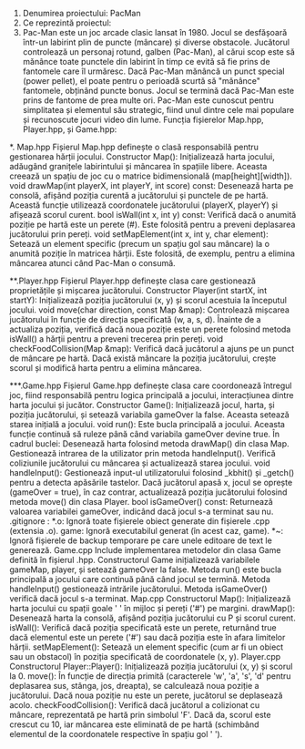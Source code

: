 1. Denumirea proiectului: PacMan 
2. Ce reprezintă proiectul:
3. Pac-Man este un joc arcade clasic lansat în 1980. Jocul se desfășoară într-un labirint plin de puncte (mâncare) și diverse obstacole. Jucătorul controlează un personaj rotund, galben (Pac-Man), al cărui scop este să mănânce toate punctele din labirint în timp ce evită să fie prins de fantomele care îl urmăresc. Dacă Pac-Man mănâncă un punct special (power pellet), el poate pentru o perioadă scurtă să "mănânce" fantomele, obținând puncte bonus. Jocul se termină dacă Pac-Man este prins de fantome de prea multe ori. Pac-Man este cunoscut pentru simplitatea și elementul său strategic, fiind unul dintre cele mai populare și recunoscute jocuri video din lume.
Funcția fișierelor Map.hpp, Player.hpp, și Game.hpp:

*. Map.hpp Fișierul Map.hpp definește o clasă responsabilă pentru gestionarea hărții jocului. Constructor Map(): Inițializează harta jocului, adăugând granițele labirintului și mâncarea în spațiile libere. Aceasta creează un spațiu de joc cu o matrice bidimensională (map[height][width]). void drawMap(int playerX, int playerY, int score) const: Desenează harta pe consolă, afișând poziția curentă a jucătorului și punctele de pe hartă. Această funcție utilizează coordonatele jucătorului (playerX, playerY) și afișează scorul curent. bool isWall(int x, int y) const: Verifică dacă o anumită poziție pe hartă este un perete (#). Este folosită pentru a preveni deplasarea jucătorului prin pereți. void setMapElement(int x, int y, char element): Setează un element specific (precum un spațiu gol sau mâncare) la o anumită poziție în matricea hărții. Este folosită, de exemplu, pentru a elimina mâncarea atunci când Pac-Man o consumă.

**.Player.hpp Fișierul Player.hpp definește clasa care gestionează proprietățile și mișcarea jucătorului. Constructor Player(int startX, int startY): Inițializează poziția jucătorului (x, y) și scorul acestuia la începutul jocului. void move(char direction, const Map &map): Controlează mișcarea jucătorului în funcție de direcția specificată (w, a, s, d). Înainte de a actualiza poziția, verifică dacă noua poziție este un perete folosind metoda isWall() a hărții pentru a preveni trecerea prin pereți. void checkFoodCollision(Map &map): Verifică dacă jucătorul a ajuns pe un punct de mâncare pe hartă. Dacă există mâncare la poziția jucătorului, crește scorul și modifică harta pentru a elimina mâncarea.

***.Game.hpp Fișierul Game.hpp definește clasa care coordonează întregul joc, fiind responsabilă pentru logica principală a jocului, interacțiunea dintre harta jocului și jucător. Constructor Game(): Inițializează jocul, harta, și poziția jucătorului, și setează variabila gameOver la false. Aceasta setează starea inițială a jocului. void run(): Este bucla principală a jocului. Aceasta funcție continuă să ruleze până când variabila gameOver devine true. În cadrul buclei: Desenează harta folosind metoda drawMap() din clasa Map. Gestionează intrarea de la utilizator prin metoda handleInput(). Verifică coliziunile jucătorului cu mâncarea și actualizează starea jocului. void handleInput(): Gestionează input-ul utilizatorului folosind _kbhit() și _getch() pentru a detecta apăsările tastelor. Dacă jucătorul apasă x, jocul se oprește (gameOver = true), în caz contrar, actualizează poziția jucătorului folosind metoda move() din clasa Player. bool isGameOver() const: Returnează valoarea variabilei gameOver, indicând dacă jocul s-a terminat sau nu.
.gitignore :
*.o: Ignoră toate fișierele obiect generate din fișierele .cpp (extensia .o).
game: Ignoră executabilul generat (în acest caz, game).
*~: Ignoră fișierele de backup temporare pe care unele editoare de text le generează.
 Game.cpp
Include implementarea metodelor din clasa Game definită în fișierul .hpp.
Constructorul Game inițializează variabilele gameMap, player, și setează gameOver la false.
Metoda run() este bucla principală a jocului care continuă până când jocul se termină.
Metoda handleInput() gestionează intrările jucătorului.
Metoda isGameOver() verifică dacă jocul s-a terminat.
  Map.cpp 
Constructorul Map(): Inițializează harta jocului cu spații goale ' ' în mijloc și pereți ('#') pe margini.
drawMap(): Desenează harta la consolă, afișând poziția jucătorului cu P și scorul curent.
isWall(): Verifică dacă poziția specificată este un perete, returnând true dacă elementul este un perete ('#') sau dacă poziția este în afara limitelor hărții.
setMapElement(): Setează un element specific (cum ar fi un obiect sau un obstacol) în poziția specificată de coordonatele (x, y).
  Player.cpp
Constructorul Player::Player(): Inițializează poziția jucătorului (x, y) și scorul la 0.
move(): În funcție de direcția primită (caracterele 'w', 'a', 's', 'd' pentru deplasarea sus, stânga, jos, dreapta), se calculează noua poziție a jucătorului. Dacă noua poziție nu este un perete, jucătorul se deplasează acolo.
checkFoodCollision(): Verifică dacă jucătorul a colizionat cu mâncare, reprezentată pe hartă prin simbolul 'F'. Dacă da, scorul este crescut cu 10, iar mâncarea este eliminată de pe hartă (schimbând elementul de la coordonatele respective în spațiu gol ' ').
